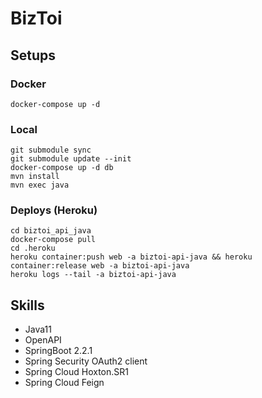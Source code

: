 # BizToi

## Setups

### Docker

```
docker-compose up -d
```

### Local

```
git submodule sync
git submodule update --init
docker-compose up -d db
mvn install
mvn exec java
```

### Deploys (Heroku)

```
cd biztoi_api_java
docker-compose pull
cd .heroku
heroku container:push web -a biztoi-api-java && heroku container:release web -a biztoi-api-java
heroku logs --tail -a biztoi-api-java
```

## Skills

- Java11
- OpenAPI
- SpringBoot 2.2.1
- Spring Security OAuth2 client
- Spring Cloud Hoxton.SR1
- Spring Cloud Feign


